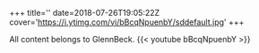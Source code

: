 +++
title=''
date=2018-07-26T19:05:22Z
cover='https://i.ytimg.com/vi/bBcqNpuenbY/sddefault.jpg'
+++

All content belongs to GlennBeck.
{{< youtube bBcqNpuenbY >}}
